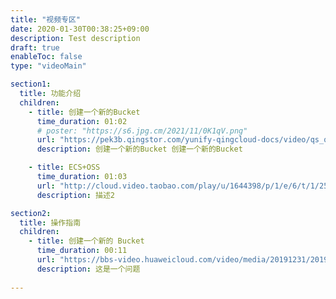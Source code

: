 ```yaml
---
title: "视频专区"
date: 2020-01-30T00:38:25+09:00
description: Test description
draft: true
enableToc: false
type: "videoMain"

section1:
  title: 功能介绍
  children:
    - title: 创建一个新的Bucket
      time_duration: 01:02
      # poster: "https://s6.jpg.cm/2021/11/0K1qV.png"
      url: "https://pek3b.qingstor.com/yunify-qingcloud-docs/video/qs_qingcloud_domain_name.mp4"
      description: 创建一个新的Bucket 创建一个新的Bucket

    - title: ECS+OSS
      time_duration: 01:03
      url: "http://cloud.video.taobao.com/play/u/1644398/p/1/e/6/t/1/254577109657.mp4"
      description: 描述2

section2:
  title: 操作指南
  children:
    - title: 创建一个新的 Bucket
      time_duration: 00:11
      url: "https://bbs-video.huaweicloud.com/video/media/20191231/20191231144941_91426/开启企业主机安全服务.mp4"
      description: 这是一个问题
      
---
```




<!-- type: "videoMain" 这个参数表明这是一个产品视频页面 -->
<!-- section1 为第一个版块 主标题 副标题 video  video_img为视频图片  -->
<!-- title 为主标题  time_duration 为时长 , url 为视频地址,  description为视频描述 -->
<!--- poster 如果缺失， 是启用项目默认背景，  ， 设值的话, 则变更成改设置的图片-->